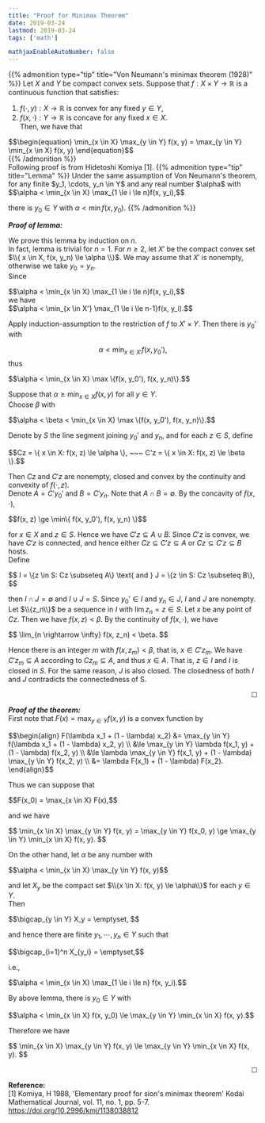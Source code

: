 ```yaml
---
title: "Proof for Minimax Theorem"
date: 2019-03-24
lastmod: 2019-03-24
tags: ['math']

mathjaxEnableAutoNumber: false
---
```

{{% admonition type="tip" title="Von Neumann's minimax theorem (1928)" %}}
Let $X$ and $Y$ be compact convex sets. Suppose that $f:X \times Y \rightarrow \mathbb{R}$ is a continuous function that satisfies:  
1. $f(\cdot, y): X \rightarrow \mathbb{R}$ is convex for any fixed $y \in Y$,  
2. $f(x, \cdot): Y \rightarrow \mathbb{R}$ is concave for any fixed $x \in X$.  
Then, we have that

<div>$$\begin{equation}
\min_{x \in X} \max_{y \in Y} f(x, y) = \max_{y \in Y} \min_{x \in X} f(x, y)
\end{equation}$$</div>
{{% /admonition %}}
<br>
Following proof is from Hidetoshi Komiya [1].
<!--more-->
{{% admonition type="tip" title="Lemma" %}}
Under the same assumption of Von Neumann's theorem, for any finite $y_1, \cdots, y_n \in Y$ and any real number $\alpha$ with

<div>$$\alpha < \min_{x \in X} \max_{1 \le i \le n}f(x, y_i),$$</div>

there is $y_0 \in Y$ with $\alpha < \min f(x, y_0)$.
{{% /admonition %}}

__*Proof of lemma:*__  
<!-- We just need to prove this on the case $n = 2$.   -->
We prove this lemma by induction on $n$.  
In fact, lemma is trivial for $n = 1$. For $n \ge 2$, let $X'$ be the compact convex set $\\{ x \in X, f(x, y_n) \le \alpha \\}$. We may assume that $X'$ is nonempty, otherwise we take $y_0 = y_n$.  
Since

<div>$$\alpha < \min_{x \in X} \max_{1 \le i \le n}f(x, y_i),$$</div>
we have

<div>$$\alpha < \min_{x \in X'} \max_{1 \le i \le n-1}f(x, y_i).$$</div>

Apply induction-assumption to the restriction of $f$ to $X' \times Y$. Then there is $y_0'$ with

$$\alpha < \min_{x \in X'} f(x, y_0'),$$
thus

<div>$$\alpha < \min_{x \in X} \max \{f(x, y_0'), f(x, y_n)\}.$$</div>

Suppose that $\alpha \ge \min_{x \in X}f(x, y)$ for all $y \in Y$.  
Choose $\beta$ with

<div>$$\alpha < \beta < \min_{x \in X} \max \{f(x, y_0'), f(x, y_n)\}.$$</div>

Denote by $S$ the line segment joining $y_0'$ and $y_n$, and for each $z \in S$, define

<div>$$Cz = \{ x \in X: f(x, z) \le \alpha \}, ~~~ C'z = \{ x \in X: f(x, z) \le \beta \}.$$</div>

Then $Cz$ and $C'z$ are nonempty, closed and convex by the continuity and convexity of $f(\cdot, z)$.  
Denote $A = C'y_0'$ and $B = C'y_n$. Note that $A \cap B = \emptyset$. By the concavity of $f(x, \cdot)$,

<div>$$f(x, z) \ge \min\{ f(x, y_0'), f(x, y_n) \}$$</div>

for $x \in X$ and $z \in S$. Hence we have $C'z \subseteq A \cup B$. Since $C'z$ is convex, we have $C'z$ is connected, and hence either $Cz \subseteq C'z \subseteq A$ or $Cz \subseteq C'z \subseteq B$ hosts.  
Define

<div>$$ I = \{z \in S: Cz \subseteq A\} \text{ and } J = \{z \in S: Cz \subseteq B\}, $$</div>

then $I \cap J = \emptyset$ and $I \cup J = S$. Since $y_0' \in I$ and $y_n \in J$, $I$ and $J$ are nonempty.  
Let $\\{z_n\\}$ be a sequence in $I$ with $\lim z_n = z \in S$.
Let $x$ be any point of $Cz$. Then we have $f(x, z) < \beta$. By the continuity of $f(x, \cdot)$, we have

<div>$$ \lim_{n \rightarrow \infty} f(x, z_n) < \beta. $$</div>

Hence there is an integer $m$ with $f(x, z_m) < \beta$, that is, $x \in C'z_m$. We have $C'z_m \subseteq A$ according to $Cz_m \subseteq A$, and thus $x \in A$. That is, $z \in I$ and $I$ is closed in $S$. For the same reason, $J$ is also closed. The closedness of both $I$ and $J$ contradicts the connectedness of S.
<p align="right">☐</p>


__*Proof of the theorem:*__  
First note that $F(x) = \max_{y \in Y} f(x, y)$ is a convex function by

<div>$$\begin{align}
F(\lambda x_1 + (1 - \lambda) x_2) &= \max_{y \in Y} f(\lambda x_1 + (1 - \lambda) x_2, y) \\
&\le \max_{y \in Y} \lambda f(x_1, y) + (1 - \lambda) f(x_2, y) \\
&\le \lambda \max_{y \in Y} f(x_1, y) + (1 - \lambda) \max_{y \in Y} f(x_2, y) \\
&= \lambda F(x_1) + (1 - \lambda) F(x_2).
\end{align}$$</div>

Thus we can suppose that

<div>$$F(x_0) = \max_{x \in X} F(x),$$</div>

and we have

<div>$$
\min_{x \in X} \max_{y \in Y} f(x, y) = \max_{y \in Y} f(x_0, y) \ge \max_{y \in Y} \min_{x \in X} f(x, y).
$$</div>

On the other hand, let $\alpha$ be any number with

<div>$$\alpha < \min_{x \in X} \max_{y \in Y} f(x, y)$$</div>

and let $X_y$ be the compact set $\\{x \in X: f(x, y) \le \alpha\\}$ for each $y \in Y$.  
Then

<div>$$\bigcap_{y \in Y} X_y = \emptyset, $$</div>

and hence there are finite $y_1, \cdots, y_n \in Y$ such that

<div>$$\bigcap_{i=1}^n X_{y_i} = \emptyset,$$</div>

i.e.,

<div>$$\alpha < \min_{x \in X} \max_{1 \le i \le n} f(x, y_i).$$</div>

By above lemma, there is $y_0 \in Y$ with

<div>$$\alpha < \min_{x \in X} f(x, y_0) \le \max_{y \in Y} \min_{x \in X} f(x, y).$$</div>

Therefore we have

<div>$$
\min_{x \in X} \max_{y \in Y} f(x, y) \le \max_{y \in Y} \min_{x \in X} f(x, y).
$$</div>

<p align="right">☐</p>


__Reference:__  
[1] Komiya, H 1988, 'Elementary proof for sion's minimax theorem' Kodai Mathematical Journal, vol. 11, no. 1, pp. 5-7. https://doi.org/10.2996/kmj/1138038812
